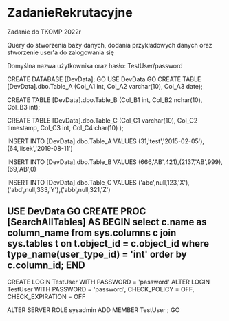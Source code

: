 # ZadanieRekrutacyjne
Zadanie do TKOMP 2022r

Query do stworzenia bazy danych, dodania przykładowych danych oraz stworzenie user'a do zalogowania się

Domyślna nazwa użytkownika oraz hasło: TestUser/password

CREATE DATABASE [DevData]; 
GO
USE DevData
GO
CREATE TABLE [DevData].dbo.Table_A (Col_A1 int, Col_A2 varchar(10), Col_A3 date);

CREATE TABLE [DevData].dbo.Table_B (Col_B1 int, Col_B2 nchar(10), Col_B3 int);

CREATE TABLE [DevData].dbo.Table_C (Col_C1 varchar(10), Col_C2 timestamp, Col_C3 int, Col_C4 char(10) );

INSERT INTO  [DevData].dbo.Table_A VALUES (31,'test','2015-02-05'),(64,'lisek','2019-08-11')

INSERT INTO [DevData].dbo.Table_B VALUES (666,'AB',421),(2137,'AB',999),(69,'AB',0)

INSERT INTO [DevData].dbo.Table_C VALUES ('abc',null,123,'X'),('abd',null,333,'Y'),('abb',null,321,'Z')

USE DevData
GO
CREATE PROC [SearchAllTables] AS BEGIN select c.name as column_name from sys.columns c join sys.tables t on t.object_id = c.object_id where type_name(user_type_id) = 'int' order by c.column_id; END
--
CREATE LOGIN TestUser WITH PASSWORD = 'password' ALTER LOGIN TestUser WITH PASSWORD = 'password', CHECK_POLICY = OFF, CHECK_EXPIRATION = OFF

ALTER SERVER ROLE sysadmin ADD MEMBER TestUser ;
GO
